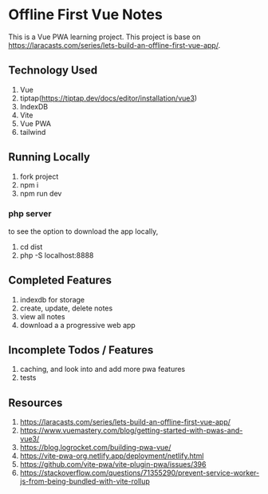 # Offline First Vue Notes
This is a Vue PWA learning project. This project is base on https://laracasts.com/series/lets-build-an-offline-first-vue-app/.

## Technology Used

1. Vue
2. tiptap(https://tiptap.dev/docs/editor/installation/vue3)
3. IndexDB
4. Vite
5. Vue PWA
6. tailwind

## Running Locally

1. fork project
2. npm i
3. npm run dev

### php server
to see the option to download the app locally, 
1. cd dist
2. php -S localhost:8888


## Completed Features

1. indexdb for storage
2. create, update, delete notes
3. view all notes
4. download a a progressive web app

## Incomplete Todos / Features

1. caching, and look into and add more pwa features
2. tests

## Resources

1. https://laracasts.com/series/lets-build-an-offline-first-vue-app/
2. https://www.vuemastery.com/blog/getting-started-with-pwas-and-vue3/
3. https://blog.logrocket.com/building-pwa-vue/
4. https://vite-pwa-org.netlify.app/deployment/netlify.html
5. https://github.com/vite-pwa/vite-plugin-pwa/issues/396
6. https://stackoverflow.com/questions/71355290/prevent-service-worker-js-from-being-bundled-with-vite-rollup
